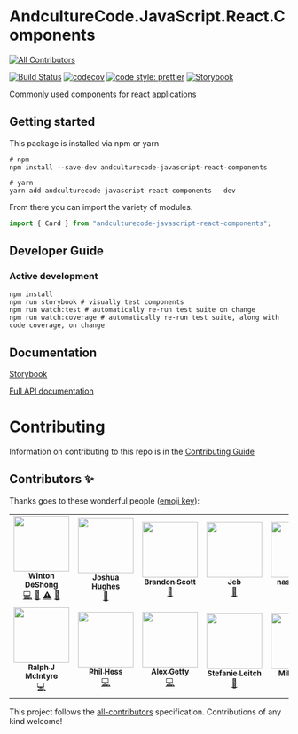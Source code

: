 # AndcultureCode.JavaScript.React.Components
<!-- ALL-CONTRIBUTORS-BADGE:START - Do not remove or modify this section -->
[![All Contributors](https://img.shields.io/badge/all_contributors-14-orange.svg?style=flat-square)](#contributors-)
<!-- ALL-CONTRIBUTORS-BADGE:END -->

[![Build Status](https://travis-ci.org/AndcultureCode/AndcultureCode.JavaScript.React.Components.svg?branch=master)](https://travis-ci.org/AndcultureCode/AndcultureCode.JavaScript.React.Components)
[![codecov](https://codecov.io/gh/AndcultureCode/AndcultureCode.JavaScript.React.Components/branch/master/graph/badge.svg)](https://codecov.io/gh/AndcultureCode/AndcultureCode.JavaScript.React.Components)
[![code style: prettier](https://img.shields.io/badge/code_style-prettier-ff69b4.svg?style=flat-square)](https://github.com/prettier/prettier)
[![Storybook](https://raw.githubusercontent.com/storybookjs/brand/master/badge/badge-storybook.svg)](https://andculturecode.github.io/AndcultureCode.JavaScript.React.Components)

Commonly used components for react applications

## Getting started

This package is installed via npm or yarn

```shell
# npm
npm install --save-dev andculturecode-javascript-react-components

# yarn
yarn add andculturecode-javascript-react-components --dev
```

From there you can import the variety of modules.

```typescript
import { Card } from "andculturecode-javascript-react-components";
```

## Developer Guide

### Active development

```shell
npm install
npm run storybook # visually test components
npm run watch:test # automatically re-run test suite on change
npm run watch:coverage # automatically re-run test suite, along with code coverage, on change
```

###

## Documentation

[Storybook](https://andculturecode.github.io/AndcultureCode.JavaScript.React.Components)

[Full API documentation](docs/README.md)

# Contributing

Information on contributing to this repo is in the [Contributing Guide](CONTRIBUTING.md)

## Contributors ✨

Thanks goes to these wonderful people ([emoji key](https://allcontributors.org/docs/en/emoji-key)):

<!-- ALL-CONTRIBUTORS-LIST:START - Do not remove or modify this section -->
<!-- prettier-ignore-start -->
<!-- markdownlint-disable -->
<table>
  <tr>
    <td align="center"><a href="https://winton.me"><img src="https://avatars.githubusercontent.com/u/48424?v=4?s=100" width="100px;" alt=""/><br /><sub><b>Winton DeShong</b></sub></a><br /><a href="https://github.com/AndcultureCode/AndcultureCode.JavaScript.React.Components/commits?author=wintondeshong" title="Code">💻</a> <a href="https://github.com/AndcultureCode/AndcultureCode.JavaScript.React.Components/commits?author=wintondeshong" title="Documentation">📖</a> <a href="https://github.com/AndcultureCode/AndcultureCode.JavaScript.React.Components/commits?author=wintondeshong" title="Tests">⚠️</a> <a href="https://github.com/AndcultureCode/AndcultureCode.JavaScript.React.Components/pulls?q=is%3Apr+reviewed-by%3Awintondeshong" title="Reviewed Pull Requests">👀</a></td>
    <td align="center"><a href="https://github.com/jhugs"><img src="https://avatars.githubusercontent.com/u/14300627?v=4?s=100" width="100px;" alt=""/><br /><sub><b>Joshua Hughes</b></sub></a><br /><a href="https://github.com/AndcultureCode/AndcultureCode.JavaScript.React.Components/pulls?q=is%3Apr+reviewed-by%3Ajhugs" title="Reviewed Pull Requests">👀</a></td>
    <td align="center"><a href="https://github.com/brandongregoryscott"><img src="https://avatars.githubusercontent.com/u/11774799?v=4?s=100" width="100px;" alt=""/><br /><sub><b>Brandon Scott</b></sub></a><br /><a href="https://github.com/AndcultureCode/AndcultureCode.JavaScript.React.Components/pulls?q=is%3Apr+reviewed-by%3Abrandongregoryscott" title="Reviewed Pull Requests">👀</a></td>
    <td align="center"><a href="http://jebediahelliott.com"><img src="https://avatars.githubusercontent.com/u/26680652?v=4?s=100" width="100px;" alt=""/><br /><sub><b>Jeb</b></sub></a><br /><a href="https://github.com/AndcultureCode/AndcultureCode.JavaScript.React.Components/pulls?q=is%3Apr+reviewed-by%3Ajebediahelliott" title="Reviewed Pull Requests">👀</a></td>
    <td align="center"><a href="https://github.com/nasnyder91"><img src="https://avatars.githubusercontent.com/u/30235123?v=4?s=100" width="100px;" alt=""/><br /><sub><b>nasnyder91</b></sub></a><br /><a href="https://github.com/AndcultureCode/AndcultureCode.JavaScript.React.Components/pulls?q=is%3Apr+reviewed-by%3Anasnyder91" title="Reviewed Pull Requests">👀</a></td>
    <td align="center"><a href="https://mjones.network"><img src="https://avatars.githubusercontent.com/u/8648891?v=4?s=100" width="100px;" alt=""/><br /><sub><b>Mat Jones</b></sub></a><br /><a href="https://github.com/AndcultureCode/AndcultureCode.JavaScript.React.Components/pulls?q=is%3Apr+reviewed-by%3Amrjones2014" title="Reviewed Pull Requests">👀</a> <a href="https://github.com/AndcultureCode/AndcultureCode.JavaScript.React.Components/commits?author=mrjones2014" title="Code">💻</a></td>
    <td align="center"><a href="https://github.com/KevinBusch"><img src="https://avatars.githubusercontent.com/u/775414?v=4?s=100" width="100px;" alt=""/><br /><sub><b>Kevin Busch</b></sub></a><br /><a href="https://github.com/AndcultureCode/AndcultureCode.JavaScript.React.Components/commits?author=KevinBusch" title="Code">💻</a> <a href="https://github.com/AndcultureCode/AndcultureCode.JavaScript.React.Components/commits?author=KevinBusch" title="Documentation">📖</a></td>
  </tr>
  <tr>
    <td align="center"><a href="http://www.ralphjmcintyre.com"><img src="https://avatars.githubusercontent.com/u/8047934?v=4?s=100" width="100px;" alt=""/><br /><sub><b>Ralph J McIntyre</b></sub></a><br /><a href="https://github.com/AndcultureCode/AndcultureCode.JavaScript.React.Components/commits?author=ralphjmcintyre" title="Code">💻</a></td>
    <td align="center"><a href="https://github.com/phess101"><img src="https://avatars.githubusercontent.com/u/4418062?v=4?s=100" width="100px;" alt=""/><br /><sub><b>Phil Hess</b></sub></a><br /><a href="https://github.com/AndcultureCode/AndcultureCode.JavaScript.React.Components/commits?author=phess101" title="Code">💻</a></td>
    <td align="center"><a href="http://www.alexgetty.co"><img src="https://avatars.githubusercontent.com/u/1761801?v=4?s=100" width="100px;" alt=""/><br /><sub><b>Alex Getty</b></sub></a><br /><a href="https://github.com/AndcultureCode/AndcultureCode.JavaScript.React.Components/commits?author=alexgetty" title="Code">💻</a></td>
    <td align="center"><a href="https://github.com/Stefanie899"><img src="https://avatars.githubusercontent.com/u/37462028?v=4?s=100" width="100px;" alt=""/><br /><sub><b>Stefanie Leitch</b></sub></a><br /><a href="https://github.com/AndcultureCode/AndcultureCode.JavaScript.React.Components/pulls?q=is%3Apr+reviewed-by%3AStefanie899" title="Reviewed Pull Requests">👀</a></td>
    <td align="center"><a href="https://github.com/HeyKos"><img src="https://avatars.githubusercontent.com/u/5178698?v=4?s=100" width="100px;" alt=""/><br /><sub><b>Mike Koser</b></sub></a><br /><a href="https://github.com/AndcultureCode/AndcultureCode.JavaScript.React.Components/pulls?q=is%3Apr+reviewed-by%3AHeyKos" title="Reviewed Pull Requests">👀</a></td>
    <td align="center"><a href="http://mytydev.com"><img src="https://avatars.githubusercontent.com/u/37794?v=4?s=100" width="100px;" alt=""/><br /><sub><b>Michael Tyson</b></sub></a><br /><a href="https://github.com/AndcultureCode/AndcultureCode.JavaScript.React.Components/pulls?q=is%3Apr+reviewed-by%3Amyty" title="Reviewed Pull Requests">👀</a></td>
    <td align="center"><a href="http://resume.dylanjustice.com"><img src="https://avatars.githubusercontent.com/u/22502365?v=4?s=100" width="100px;" alt=""/><br /><sub><b>Dylan Justice</b></sub></a><br /><a href="https://github.com/AndcultureCode/AndcultureCode.JavaScript.React.Components/pulls?q=is%3Apr+reviewed-by%3Adylanjustice" title="Reviewed Pull Requests">👀</a></td>
  </tr>
</table>

<!-- markdownlint-restore -->
<!-- prettier-ignore-end -->

<!-- ALL-CONTRIBUTORS-LIST:END -->

This project follows the [all-contributors](https://github.com/all-contributors/all-contributors) specification. Contributions of any kind welcome!